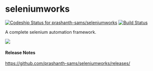 
# seleniumworks

[![Codeship Status for prashanth-sams/seleniumworks](https://codeship.com/projects/e6f1b880-9a46-0132-002c-0ee228cf83fe/status?branch=UAT)](https://codeship.com/projects/63877)
[![Build Status](https://travis-ci.org/prashanth-sams/seleniumworks.svg?branch=UAT)](https://travis-ci.org/prashanth-sams/seleniumworks)

A complete selenium automation framework.   

![](https://s3.amazonaws.com/f.cl.ly/items/0g0B3s1D1x1F1S1A3x3D/seleniumworksHD.png)


#### Release Notes
https://github.com/prashanth-sams/seleniumworks/releases/
